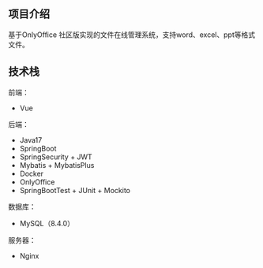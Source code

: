 ## 项目介绍
基于OnlyOffice 社区版实现的文件在线管理系统，支持word、excel、ppt等格式文件。

## 技术栈
前端：
+ Vue  

后端：  
+ Java17
+ SpringBoot 
+ SpringSecurity + JWT
+ Mybatis + MybatisPlus
+ Docker
+ OnlyOffice
+ SpringBootTest + JUnit + Mockito

数据库：
+ MySQL（8.4.0）

服务器：
+ Nginx
